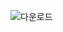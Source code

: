 ![다운로드](https://user-images.githubusercontent.com/96412996/202837616-4e058dfc-552b-4f21-a3e4-3676501f9527.jpg)
